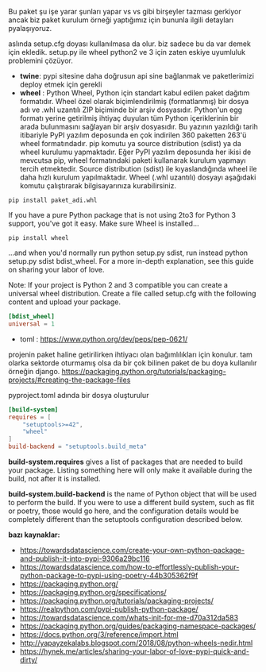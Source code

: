 Bu paket şu işe yarar şunları yapar vs vs gibi birşeyler tazması gerkiyor ancak biz paket kurulum örneği yaptığımız için bununla ilgili detayları pyalaşıyoruz.


aslında setup.cfg doyası kullanılmasa  da olur. biz sadece bu da var demek için ekledik. setup.py ile wheel python2 ve 3 için  zaten eskiye uyumluluk problemini çözüyor.






- **twine**: pypi sitesine daha doğrusun api sine bağlanmak ve paketlerimizi deploy etmek için gerekli
- **wheel** : Python Wheel, Python için standart kabul edilen paket dağıtım formatıdır. Wheel özel olarak biçimlendirilmiş (formatlanmış) bir dosya adı ve .whl uzantılı ZIP biçiminde bir arşiv dosyasıdır. Python'un egg formatı yerine getirilmiş ihtiyaç duyulan tüm Python içeriklerinin bir arada bulunmasını sağlayan bir arşiv dosyasıdır. Bu yazının yazıldığı tarih itibariyle PyPI yazılım deposunda en çok indirilen 360 paketten 263'ü wheel formatındadır. pip komutu ya source distribution (sdist) ya da wheel kurulumu yapmaktadır. Eğer PyPI yazılım deposunda her ikisi de mevcutsa pip, wheel formatındaki paketi kullanarak kurulum yapmayı tercih etmektedir. Source distribution (sdist) ile kıyaslandığında wheel ile daha hızlı kurulum yapılmaktadır. Wheel (.whl uzantılı) dosyayı aşağıdaki komutu çalıştırarak bilgisayarınıza kurabilirsiniz.

```
pip install paket_adi.whl
```

If you have a pure Python package that is not using 2to3 for Python 3 support, you've got it easy. Make sure Wheel is installed…
```
pip install wheel
```
…and when you'd normally run python setup.py sdist, run instead python setup.py sdist bdist_wheel. For a more in-depth explanation, see this guide on sharing your labor of love.

Note: If your project is Python 2 and 3 compatible you can create a universal wheel distribution. Create a file called setup.cfg with the following content and upload your package.
```conf
[bdist_wheel]
universal = 1
```
- toml : https://www.python.org/dev/peps/pep-0621/

projenin paket haline getirilirken ihtiyacı olan bağımlılıkları için konulur. tam olarka sektorde oturmamış olsa da bir çok bilinen paket de bu doya kullanılır örneğin django. https://packaging.python.org/tutorials/packaging-projects/#creating-the-package-files

pyproject.toml adında bir dosya oluşturulur 

```toml
[build-system]
requires = [
    "setuptools>=42",
    "wheel"
]
build-backend = "setuptools.build_meta"
```
**build-system.requires** gives a list of packages that are needed to build your package. Listing something here will only make it available during the build, not after it is installed.

**build-system.build-backend** is the name of Python object that will be used to perform the build. If you were to use a different build system, such as flit or poetry, those would go here, and the configuration details would be completely different than the setuptools configuration described below.




**bazı kaynaklar:**
- https://towardsdatascience.com/create-your-own-python-package-and-publish-it-into-pypi-9306a29bc116
- https://towardsdatascience.com/how-to-effortlessly-publish-your-python-package-to-pypi-using-poetry-44b305362f9f
- https://packaging.python.org/
- https://packaging.python.org/specifications/
- https://packaging.python.org/tutorials/packaging-projects/
- https://realpython.com/pypi-publish-python-package/
- https://towardsdatascience.com/whats-init-for-me-d70a312da583
- https://packaging.python.org/guides/packaging-namespace-packages/
- https://docs.python.org/3/reference/import.html
- http://yapayzekalabs.blogspot.com/2018/08/python-wheels-nedir.html
- https://hynek.me/articles/sharing-your-labor-of-love-pypi-quick-and-dirty/



